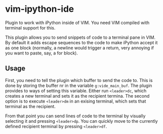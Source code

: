 # vim-ipython-ide
Plugin to work with iPython inside of VIM. You need VIM compiled with terminal support for this. 

This plugin allows you to send snippets of code to a terminal pane in VIM. By default it adds escape sequences to the code to make iPython accept it as one block (normally, a newline would trigger a return, very annoying if you want to paste, say, a for block). 

## Usage
First, you need to tell the plugin which buffer to send the code to. This is done by storing the buffer nr in the variable ```g:vide_main_buf```. The plugin provides to ways of setting this variable. Either run ```<leader>dc```, which creates a new terminal and sets it as the recipient termina. The second option is to execute ```<leader>dm``` in an exising terminal, which sets that terminal as the recipient. 

From that point you can send lines of code to the terminal by visually selecting it and pressing ```<leader>dp```. You can quickly move to the currently defined recipient terminal by pressing ```<leader>df```. 


